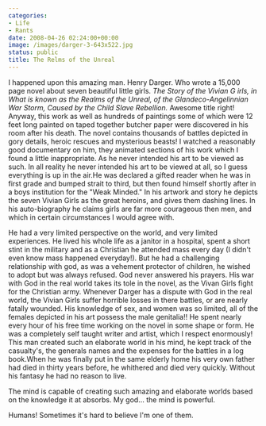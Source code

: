```yaml
---
categories:
- Life
- Rants
date: 2008-04-26 02:24:00+00:00
image: /images/darger-3-643x522.jpg
status: public
title: The Relms of the Unreal
---
```





I happened upon this amazing man. Henry Darger. Who wrote a 15,000 page novel
about seven beautiful little girls. _The Story of the Vivian G_ _irls, in What
is known as the Realms of the Unreal, of the Glandeco-Angelinnian War Storm,
Caused by the Child Slave Rebellion._ Awesome title right! Anyway, this work
as well as hundreds of paintings some of which were 12 feet long painted on
taped together butcher paper were discovered in his room after his death. The
novel contains thousands of battles depicted in gory details, heroic rescues
and mysterious beasts! I watched a reasonably good documentary on him, they
animated sections of his work which I found a little inappropriate. As he
never intended his art to be viewed as such. In all reality he never intended
his art to be viewed at all, so I guess everything is up in the air.He was
declared a gifted reader when he was in first grade and bumped strait to
third, but then found himself shortly after in a boys institution for the
"Weak Minded." In his artwork and story he depicts the seven Vivian Girls as
the great heroins, and gives them dashing lines. In his auto-biography he
claims girls are far more courageous then men, and which in certain
circumstances I would agree with.

He had a very limited perspective on the world, and very limited experiences.
He lived his whole life as a janitor in a hospital, spent a short stint in the
military and as a Christian he attended mass every day (I didn't even know
mass happened everyday!). But he had a challenging relationship with god, as
was a vehement protector of children, he wished to adopt but was always
refused. God never answered his prayers. His war with God in the real world
takes its tole in the novel, as the Vivan Girls fight for the Christian army.
Whenever Darger has a dispute with God in the real world, the Vivian Girls
suffer horrible losses in there battles, or are nearly fatally wounded. His
knowledge of sex, and women was so limited, all of the females depicted in his
art possess the male genitalia!! He spent nearly every hour of his free time
working on the novel in some shape or form. He was a completely self taught
writer and artist, which I respect enormously!  
This man created such an elaborate world in his mind, he kept track of the
casualty's, the generals names and the expenses for the battles in a log
book.When he was finally put in the same elderly home his very own father had
died in thirty years before, he whithered and died very quickly. Without his
fantasy he had no reason to live.

The mind is capable of creating such amazing and elaborate worlds based on the
knowledge it at absorbs. My god... the mind is powerful.

Humans! Sometimes it's hard to believe I'm one of them.

